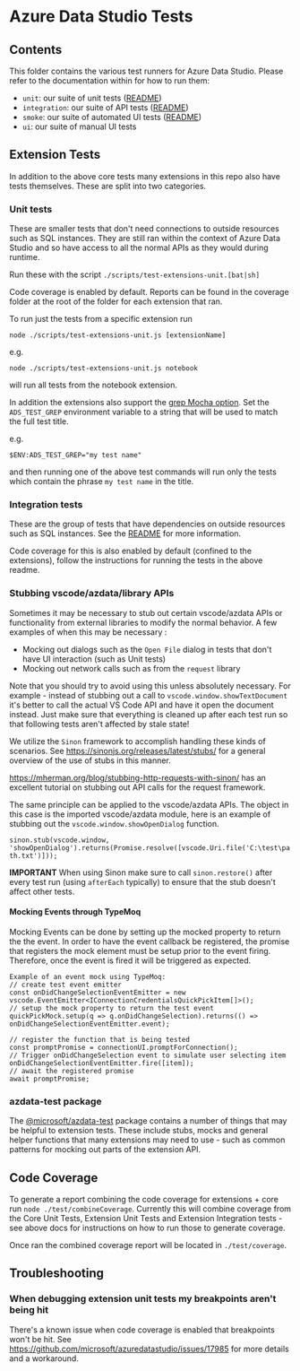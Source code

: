 # Azure Data Studio Tests

## Contents

This folder contains the various test runners for Azure Data Studio. Please refer to the documentation within for how to run them:
* `unit`: our suite of unit tests ([README](unit/README.md))
* `integration`: our suite of API tests ([README](integration/browser/README.md))
* `smoke`: our suite of automated UI tests ([README](smoke/README.md))
* `ui`: our suite of manual UI tests

## Extension Tests

In addition to the above core tests many extensions in this repo also have tests themselves. These are split into two categories.

### Unit tests

These are smaller tests that don't need connections to outside resources such as SQL instances. They are still ran within the context of Azure Data Studio and so have access to all the normal APIs as they would during runtime.

Run these with the script `./scripts/test-extensions-unit.[bat|sh]`

Code coverage is enabled by default. Reports can be found in the coverage folder at the root of the folder for each extension that ran.

To run just the tests from a specific extension run

`node ./scripts/test-extensions-unit.js [extensionName]`

e.g.

`node ./scripts/test-extensions-unit.js notebook`

will run all tests from the notebook extension.

In addition the extensions also support the [grep Mocha option](https://mochajs.org/api/mocha#grep). Set the `ADS_TEST_GREP` environment variable to a string that will be used to match the full test title.

e.g.

`$ENV:ADS_TEST_GREP="my test name"`

and then running one of the above test commands will run only the tests which contain the phrase `my test name` in the title.

### Integration tests

These are the group of tests that have dependencies on outside resources such as SQL instances. See the [README](../extensions/integration-tests/readme.md) for more information.

Code coverage for this is also enabled by default (confined to the extensions), follow the instructions for running the tests in the above readme.

### Stubbing vscode/azdata/library APIs

Sometimes it may be necessary to stub out certain vscode/azdata APIs or functionality from external libraries to modify the normal behavior. A few examples of when this may be necessary :

* Mocking out dialogs such as the `Open File` dialog in tests that don't have UI interaction (such as Unit tests)
* Mocking out network calls such as from the `request` library

Note that you should try to avoid using this unless absolutely necessary. For example - instead of stubbing out a call to `vscode.window.showTextDocument` it's better to call the actual VS Code API and have it open the document instead. Just make sure that everything is cleaned up after each test run so that following tests aren't affected by stale state!

We utilize the `Sinon` framework to accomplish handling these kinds of scenarios. See https://sinonjs.org/releases/latest/stubs/ for a general overview of the use of stubs in this manner.

https://mherman.org/blog/stubbing-http-requests-with-sinon/ has an excellent tutorial on stubbing out API calls for the request framework.

The same principle can be applied to the vscode/azdata APIs. The object in this case is the imported vscode/azdata module, here is an example of stubbing out the `vscode.window.showOpenDialog` function.

`sinon.stub(vscode.window, 'showOpenDialog').returns(Promise.resolve([vscode.Uri.file('C:\test\path.txt')]));`

**IMPORTANT** When using Sinon make sure to call `sinon.restore()` after every test run (using `afterEach` typically) to ensure that the stub doesn't affect other tests.

#### Mocking Events through TypeMoq
Mocking Events can be done by setting up the mocked property to return the the event. In order to have the event callback be registered, the promise that registers the mock element must be setup prior to the event firing. Therefore, once the event is fired it will be triggered as expected.

```
Example of an event mock using TypeMoq: 
// create test event emitter
const onDidChangeSelectionEventEmitter = new vscode.EventEmitter<IConnectionCredentialsQuickPickItem[]>();
// setup the mock property to return the test event 
quickPickMock.setup(q => q.onDidChangeSelection).returns(() => onDidChangeSelectionEventEmitter.event);

// register the function that is being tested 
const promptPromise = connectionUI.promptForConnection();
// Trigger onDidChangeSelection event to simulate user selecting item
onDidChangeSelectionEventEmitter.fire([item]);
// await the registered promise
await promptPromise;
```

### azdata-test package

The [@microsoft/azdata-test](https://www.npmjs.com/package/@microsoft/azdata-test) package contains a number of things that may be helpful to extension tests. These include stubs, mocks and general helper functions that many extensions may need to use - such as common patterns for mocking out parts of the extension API.

## Code Coverage

To generate a report combining the code coverage for extensions + core run `node ./test/combineCoverage`. Currently this will combine coverage from the Core Unit Tests, Extension Unit Tests and Extension Integration tests - see above docs for instructions on how to run those to generate coverage.

Once ran the combined coverage report will be located in `./test/coverage`.

## Troubleshooting

### When debugging extension unit tests my breakpoints aren't being hit

There's a known issue when code coverage is enabled that breakpoints won't be hit. See https://github.com/microsoft/azuredatastudio/issues/17985 for more details and a workaround.


